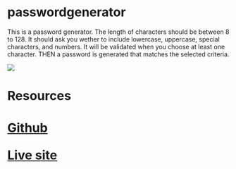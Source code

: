 # passwordgenerator
<p>This is a password generator. The length of characters should be between 8 to 128. It should ask you wether to include lowercase, uppercase, special characters, and numbers. It will be validated when you choose at least one character. THEN a password is generated that matches the selected criteria.</p>

<img src="https://www.awesomescreenshot.com/image/27658438?key=e5d46b5ab66e739ee3653fdd1b6b7c14">
<h1>Resources<h1>
<a href= "https://github.com/Gcoder9/passwordgenerator"> Github </a>

<a href= "https://gcoder9.github.io/passwordgenerator/">Live site</a>